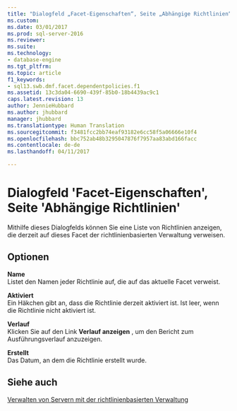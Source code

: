 ```yaml
---
title: "Dialogfeld „Facet-Eigenschaften“, Seite „Abhängige Richtlinien“ | Microsoft-Dokumentation"
ms.custom: 
ms.date: 03/01/2017
ms.prod: sql-server-2016
ms.reviewer: 
ms.suite: 
ms.technology:
- database-engine
ms.tgt_pltfrm: 
ms.topic: article
f1_keywords:
- sql13.swb.dmf.facet.dependentpolicies.f1
ms.assetid: 13c3da04-6690-439f-85b0-18b4439ac9c1
caps.latest.revision: 13
author: JennieHubbard
ms.author: jhubbard
manager: jhubbard
ms.translationtype: Human Translation
ms.sourcegitcommit: f3481fcc2bb74eaf93182e6cc58f5a06666e10f4
ms.openlocfilehash: bbc752ab48b3295047876f7957aa83abd166facc
ms.contentlocale: de-de
ms.lasthandoff: 04/11/2017

---
```

# <a name="facet-properties-dialog-box-dependent-policies-page"></a>Dialogfeld 'Facet-Eigenschaften', Seite 'Abhängige Richtlinien'
  Mithilfe dieses Dialogfelds können Sie eine Liste von Richtlinien anzeigen, die derzeit auf dieses Facet der richtlinienbasierten Verwaltung verweisen.  
  
## <a name="options"></a>Optionen  
 **Name**  
 Listet den Namen jeder Richtlinie auf, die auf das aktuelle Facet verweist.  
  
 **Aktiviert**  
 Ein Häkchen gibt an, dass die Richtlinie derzeit aktiviert ist. Ist leer, wenn die Richtlinie nicht aktiviert ist.  
  
 **Verlauf**  
 Klicken Sie auf den Link **Verlauf anzeigen** , um den Bericht zum Ausführungsverlauf anzuzeigen.  
  
 **Erstellt**  
 Das Datum, an dem die Richtlinie erstellt wurde.  
  
## <a name="see-also"></a>Siehe auch  
 [Verwalten von Servern mit der richtlinienbasierten Verwaltung](../../relational-databases/policy-based-management/administer-servers-by-using-policy-based-management.md)  
  
  
